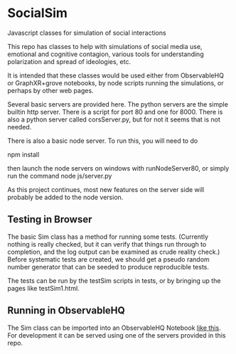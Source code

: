 # SocialSim
Javascript classes for simulation of social interactions

This repo has classes to help with simulations of social media use, emotional and cognitive contagion, various tools for understanding polarization and spread of ideologies, etc.

It is intended that these classes would be used either from ObservableHQ or GraphXR+grove notebooks, by node scripts running the simulations, or perhaps by other web pages.

Several basic servers are provided here.  The python servers are the simple builtin http server.  There is a script for port 80 and one for 8000.   There
is also a python server called corsServer.py, but for not it seems that is not
needed.

There is also a basic node server.  To run this, you will need to do

npm install

then launch the node servers on windows with runNodeServer80, or simply
run the command node js/server.py

As this project continues, most new features on the server side will probably be added to the node version.

## Testing in Browser

The basic Sim class has a method for running some tests.  (Currently nothing is really checked, but it can verify that things run through to completion, and the log output can be examined as crude reality check.)   Before systematic tests are created, we should get a pseudo random number generator that can be
seeded to produce reproducible tests.

The tests can be run by the testSim scripts in tests, or by bringing up the pages like testSim1.html.

## Running in ObservableHQ

The Sim class can be imported into an ObservableHQ Notebook
[like this](https://observablehq.com/d/a53abfe0ca950b51).  For development
it can be served using one of the servers provided in this repo.



